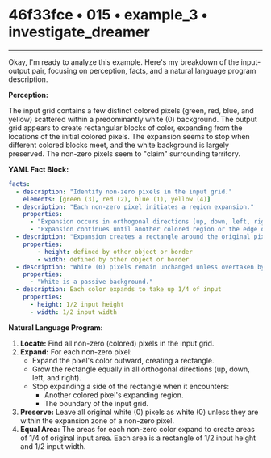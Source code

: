 # 46f33fce • 015 • example_3 • investigate_dreamer

---
Okay, I'm ready to analyze this example. Here's my breakdown of the input-output pair, focusing on perception, facts, and a natural language program description.

**Perception:**

The input grid contains a few distinct colored pixels (green, red, blue, and yellow) scattered within a predominantly white (0) background. The output grid appears to create rectangular blocks of color, expanding from the locations of the initial colored pixels. The expansion seems to stop when different colored blocks meet, and the white background is largely preserved. The non-zero pixels seem to "claim" surrounding territory.

**YAML Fact Block:**



```yaml
facts:
  - description: "Identify non-zero pixels in the input grid."
    elements: [green (3), red (2), blue (1), yellow (4)]
  - description: "Each non-zero pixel initiates a region expansion."
    properties:
      - "Expansion occurs in orthogonal directions (up, down, left, right)."
      - "Expansion continues until another colored region or the edge of the grid is encountered."
  - description: "Expansion creates a rectangle around the original pixel"
    properties:
        - height: defined by other object or border
        - width: defined by other object or border
  - description: "White (0) pixels remain unchanged unless overtaken by an expanding colored region."
    properties:
      - "White is a passive background."
  - description: Each color expands to take up 1/4 of input
    properties:
      - height: 1/2 input height
      - width: 1/2 input width

```



**Natural Language Program:**

1.  **Locate:** Find all non-zero (colored) pixels in the input grid.
2.  **Expand:** For each non-zero pixel:
    *   Expand the pixel's color outward, creating a rectangle.
    *   Grow the rectangle equally in all orthogonal directions (up, down, left, and right).
    *   Stop expanding a side of the rectangle when it encounters:
        *   Another colored pixel's expanding region.
        *   The boundary of the input grid.
3.  **Preserve:** Leave all original white (0) pixels as white (0) unless they are within the expansion zone of a non-zero pixel.
4. **Equal Area:** The areas for each non-zero color expand to create areas of 1/4 of original input area. Each area is a rectangle of 1/2 input height and 1/2 input width.


